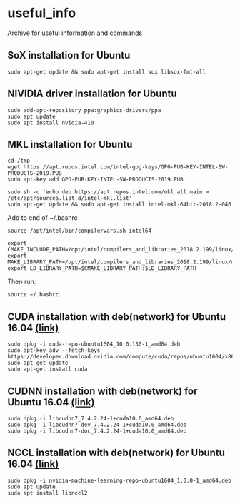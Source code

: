 # useful_info
Archive for useful information and commands

## SoX installation for Ubuntu
```
sudo apt-get update && sudo apt-get install sox libsox-fmt-all
```

## NIVIDIA driver installation for Ubuntu
```
sudo add-apt-repository ppa:graphics-drivers/ppa
sudo apt update
sudo apt install nvidia-410
```

## MKL installation for Ubuntu
```
cd /tmp
wget https://apt.repos.intel.com/intel-gpg-keys/GPG-PUB-KEY-INTEL-SW-PRODUCTS-2019.PUB
sudo apt-key add GPG-PUB-KEY-INTEL-SW-PRODUCTS-2019.PUB

sudo sh -c 'echo deb https://apt.repos.intel.com/mkl all main > /etc/apt/sources.list.d/intel-mkl.list'
sudo apt-get update && sudo apt-get install intel-mkl-64bit-2018.2-046
```
Add to end of ~/.bashrc
```
source /opt/intel/bin/compilervars.sh intel64

export CMAKE_INCLUDE_PATH=/opt/intel/compilers_and_libraries_2018.2.199/linux/mkl/include
export MAKE_LIBRARY_PATH=/opt/intel/compilers_and_libraries_2018.2.199/linux/mkl/lib/intel64:/opt/intel/compilers_and_libraries_2018.2.199/linux/compiler/lib/intel64
export LD_LIBRARY_PATH=$CMAKE_LIBRARY_PATH:$LD_LIBRARY_PATH
```
Then run:
```
source ~/.bashrc
```

## CUDA installation with deb(network) for Ubuntu 16.04 [(link)](https://developer.nvidia.com/cuda-downloads?target_os=Linux&target_arch=x86_64&target_distro=Ubuntu&target_version=1604&target_type=debnetwork)
```
sudo dpkg -i cuda-repo-ubuntu1604_10.0.130-1_amd64.deb
sudo apt-key adv --fetch-keys https://developer.download.nvidia.com/compute/cuda/repos/ubuntu1604/x86_64/7fa2af80.pub
sudo apt-get update
sudo apt-get install cuda
```
## CUDNN installation with deb(network) for Ubuntu 16.04 [(link)](https://developer.nvidia.com/rdp/cudnn-download)
```
sudo dpkg -i libcudnn7_7.4.2.24-1+cuda10.0_amd64.deb
sudo dpkg -i libcudnn7-dev_7.4.2.24-1+cuda10.0_amd64.deb
sudo dpkg -i libcudnn7-doc_7.4.2.24-1+cuda10.0_amd64.deb
```

## NCCL installation with deb(network) for Ubuntu 16.04 [(link)](https://developer.nvidia.com/nccl/nccl-download)
```
sudo dpkg -i nvidia-machine-learning-repo-ubuntu1604_1.0.0-1_amd64.deb
sudo apt update
sudo apt install libnccl2
```
